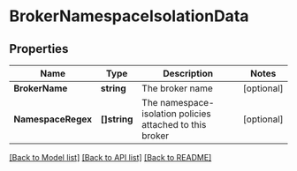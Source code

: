 # BrokerNamespaceIsolationData

## Properties

Name | Type | Description | Notes
------------ | ------------- | ------------- | -------------
**BrokerName** | **string** | The broker name | [optional] 
**NamespaceRegex** | **[]string** | The namespace-isolation policies attached to this broker | [optional] 

[[Back to Model list]](../README.md#documentation-for-models) [[Back to API list]](../README.md#documentation-for-api-endpoints) [[Back to README]](../README.md)


